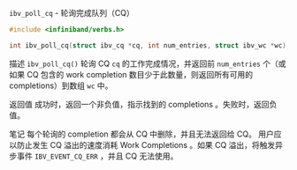 `ibv_poll_cq` - 轮询完成队列（CQ）

```c
#include <infiniband/verbs.h>

int ibv_poll_cq(struct ibv_cq *cq, int num_entries, struct ibv_wc *wc);
```

描述
`ibv_poll_cq()` 轮询 CQ `cq` 的工作完成情况，并返回前 `num_entries` 个（或 如果 CQ 包含的 work completion 数目少于此数量，则返回所有可用的 completions）到数组 `wc` 中。 



返回值
成功时，返回一个非负值，指示找到的 completions 。失败时，返回负值。

笔记
每个轮询的 completion 都会从 CQ 中删除，并且无法返回给 CQ。
用户应以防止发生 CQ 溢出的速度消耗 Work Completions 。如果 CQ 溢出，将触发异步事件  `IBV_EVENT_CQ_ERR` ，并且 CQ 无法使用。